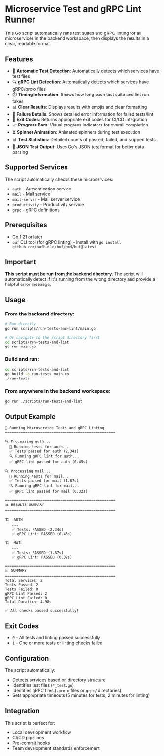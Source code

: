 # Microservice Test and gRPC Lint Runner

This Go script automatically runs test suites and gRPC linting for all microservices in the backend workspace, then displays the results in a clear, readable format.

## Features

- 🧪 **Automatic Test Detection**: Automatically detects which services have test files
- 🔍 **gRPC Lint Detection**: Automatically detects which services have gRPC/proto files
- ⏱️ **Timing Information**: Shows how long each test suite and lint run takes
- 📊 **Clear Results**: Displays results with emojis and clear formatting
- 🚨 **Failure Details**: Shows detailed error information for failed tests/lint
- 🔄 **Exit Codes**: Returns appropriate exit codes for CI/CD integration
- 📈 **Progress Bars**: Visual progress indicators for overall completion
- ⏳ **Spinner Animation**: Animated spinners during test execution
- 📊 **Test Statistics**: Detailed counts of passed, failed, and skipped tests
- 🎯 **JSON Test Output**: Uses Go's JSON test format for better data parsing

## Supported Services

The script automatically checks these microservices:
- `auth` - Authentication service
- `mail` - Mail service
- `mail-server` - Mail server service
- `productivity` - Productivity service
- `grpc` - gRPC definitions

## Prerequisites

- Go 1.21 or later
- `buf` CLI tool (for gRPC linting) - install with `go install github.com/bufbuild/buf/cmd/buf@latest`

## Important

**This script must be run from the backend directory**. The script will automatically detect if it's running from the wrong directory and provide a helpful error message.

## Usage

### From the backend directory:

```bash
# Run directly
go run scripts/run-tests-and-lint/main.go

# Or navigate to the script directory first
cd scripts/run-tests-and-lint
go run main.go
```

### Build and run:

```bash
cd scripts/run-tests-and-lint
go build -o run-tests main.go
./run-tests
```

### From anywhere in the backend workspace:

```bash
go run ./scripts/run-tests-and-lint
```

## Output Example

```
🚀 Running Microservice Tests and gRPC Linting
==================================================

🔍 Processing auth...
  🧪 Running tests for auth...
  ✅ Tests passed for auth (2.34s)
  🔍 Running gRPC lint for auth...
  ✅ gRPC lint passed for auth (0.45s)

🔍 Processing mail...
  🧪 Running tests for mail...
  ✅ Tests passed for mail (1.87s)
  🔍 Running gRPC lint for mail...
  ✅ gRPC lint passed for mail (0.32s)

==================================================
📊 RESULTS SUMMARY
==================================================

🏗️  AUTH
   ---
   ✅ Tests: PASSED (2.34s)
   ✅ gRPC Lint: PASSED (0.45s)

🏗️  MAIL
   ---
   ✅ Tests: PASSED (1.87s)
   ✅ gRPC Lint: PASSED (0.32s)

==================================================
📈 SUMMARY
==================================================
Total Services: 2
Tests Passed: 2
Tests Failed: 0
gRPC Lint Passed: 2
gRPC Lint Failed: 0
Total Duration: 4.98s

✅ All checks passed successfully!
```

## Exit Codes

- `0` - All tests and linting passed successfully
- `1` - One or more tests or linting checks failed

## Configuration

The script automatically:
- Detects services based on directory structure
- Identifies test files (`*_test.go`)
- Identifies gRPC files (`.proto` files or `grpc/` directories)
- Sets appropriate timeouts (5 minutes for tests, 2 minutes for linting)

## Integration

This script is perfect for:
- Local development workflow
- CI/CD pipelines
- Pre-commit hooks
- Team development standards enforcement
